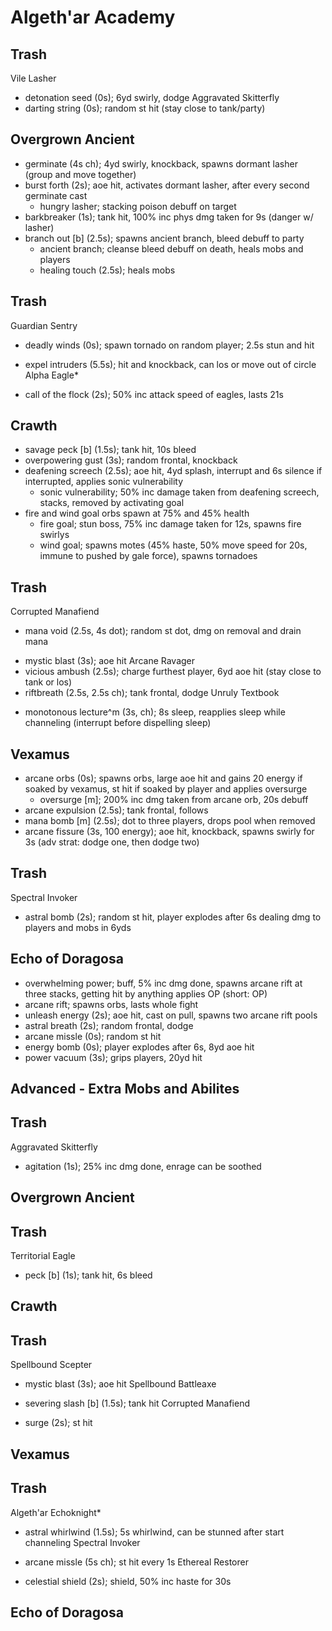 # Algeth'ar Academy

## Trash
Vile Lasher
  - detonation seed (0s); 6yd swirly, dodge
Aggravated Skitterfly
  - darting string (0s); random st hit (stay close to tank/party)

## Overgrown Ancient
  - germinate (4s ch); 4yd swirly, knockback, spawns dormant lasher (group and move together)
  - burst forth (2s); aoe hit, activates dormant lasher, after every second germinate cast
    - hungry lasher; stacking poison debuff on target
  - barkbreaker (1s); tank hit, 100% inc phys dmg taken for 9s (danger w/ lasher)
  - branch out [b] (2.5s); spawns ancient branch, bleed debuff to party
    - ancient branch; cleanse bleed debuff on death, heals mobs and players
    * healing touch (2.5s); heals mobs

## Trash
Guardian Sentry
  - deadly winds (0s); spawn tornado on random player; 2.5s stun and hit
  + expel intruders (5.5s); hit and knockback, can los or move out of circle
Alpha Eagle*
  * call of the flock (2s); 50% inc attack speed of eagles, lasts 21s

## Crawth
  - savage peck [b] (1.5s); tank hit, 10s bleed
  - overpowering gust (3s); random frontal, knockback
  - deafening screech (2.5s); aoe hit, 4yd splash, interrupt and 6s silence if interrupted, applies sonic vulnerability
    - sonic vulnerability; 50% inc damage taken from deafening screech, stacks, removed by activating goal
  - fire and wind goal orbs spawn at 75% and 45% health
    - fire goal; stun boss, 75% inc damage taken for 12s, spawns fire swirlys
    - wind goal; spawns motes (45% haste, 50% move speed for 20s, immune to pushed by gale force), spawns tornadoes

## Trash
Corrupted Manafiend
  * mana void (2.5s, 4s dot); random st dot, dmg on removal and drain mana
  + mystic blast (3s); aoe hit
Arcane Ravager
  + vicious ambush (2.5s); charge furthest player, 6yd aoe hit (stay close to tank or los)
  + riftbreath (2.5s, 2.5s ch); tank frontal, dodge
Unruly Textbook
  * monotonous lecture^m (3s, ch); 8s sleep, reapplies sleep while channeling (interrupt before dispelling sleep)

## Vexamus
  - arcane orbs (0s); spawns orbs, large aoe hit and gains 20 energy if soaked by vexamus, st hit if soaked by player and applies oversurge
    - oversurge [m]; 200% inc dmg taken from arcane orb, 20s debuff
  - arcane expulsion (2.5s); tank frontal, follows
  - mana bomb [m] (2.5s); dot to three players, drops pool when removed
  - arcane fissure (3s, 100 energy); aoe hit, knockback, spawns swirly for 3s (adv strat: dodge one, then dodge two)

## Trash
Spectral Invoker
  * astral bomb (2s); random st hit, player explodes after 6s dealing dmg to players and mobs in 6yds

## Echo of Doragosa
  - overwhelming power; buff, 5% inc dmg done, spawns arcane rift at three stacks, getting hit by anything applies OP (short: OP)
  - arcane rift; spawns orbs, lasts whole fight
  - unleash energy (2s); aoe hit, cast on pull, spawns two arcane rift pools
  - astral breath (2s); random frontal, dodge
  - arcane missle (0s); random st hit
  - energy bomb (0s); player explodes after 6s, 8yd aoe hit
  - power vacuum (3s); grips players, 20yd hit




## Advanced - Extra Mobs and Abilites

## Trash
Aggravated Skitterfly
  + agitation (1s); 25% inc dmg done, enrage can be soothed

## Overgrown Ancient

## Trash
Territorial Eagle
  + peck [b] (1s); tank hit, 6s bleed

## Crawth

## Trash
Spellbound Scepter
  * mystic blast (3s); aoe hit
Spellbound Battleaxe
  + severing slash [b] (1.5s); tank hit
Corrupted Manafiend
  * surge (2s); st hit

## Vexamus

## Trash
Algeth'ar Echoknight*
  + astral whirlwind (1.5s); 5s whirlwind, can be stunned after start channeling
Spectral Invoker
  * arcane missle (5s ch); st hit every 1s
Ethereal Restorer
  - celestial shield (2s); shield, 50% inc haste for 30s

## Echo of Doragosa
